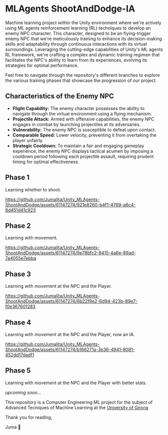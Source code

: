 # MLAgents ShootAndDodge-IA
Machine learning project within the Unity environment where we're actively using ML agents reinforcement learning (RL) techniques to develop an enemy NPC character. This character, designed to be an flying-trigger enemy NPC that we're meticulously training to enhance its decision-making skills and adaptability through continuous interactions with its virtual surroundings. Leveraging the cutting-edge capabilities of Unity's ML agents RL framework, we're crafting a complex and dynamic training regimen that facilitates the NPC's ability to learn from its experiences, evolving its strategies for optimal performance. 

Feel free to navigate through the repository's different branches to explore the various training phases that showcase the progression of our project.

## Characteristics of the Enemy NPC
- **Flight Capability:** The enemy character possesses the ability to navigate through the virtual environment using a flying mechanism.
- **Projectile Attack:** Armed with offensive capabilities, the enemy NPC engages in combat by launching projectiles at its adversaries.
- **Vulnerability:** The enemy NPC is susceptible to defeat upon contact.
- **Comparable Speed:** Lower velocity, preventing it from overtaking the player unfairly.
- **Strategic Cooldown:** To maintain a fair and engaging gameplay experience, the enemy NPC displays tactical acumen by imposing a cooldown period following each projectile assault, requiring prudent timing for optimal effectiveness.

## Phase 1
Learning whether to shoot.

https://github.com/Jumalita/Unity_MLAgents-ShootAndDodge/assets/61147274/921e8260-b4f1-4769-a6c4-8d451d41c923

## Phase 2
Learning with movement.

https://github.com/Jumalita/Unity_MLAgents-ShootAndDodge/assets/61147274/9e78bfc2-8415-4a6e-89ad-7a4055e7ebba

## Phase 3
Learning with movement at the NPC and the Player.

https://github.com/Jumalita/Unity_MLAgents-ShootAndDodge/assets/61147274/6b22f9e2-6d94-423b-89e7-f0e367601283

## Phase 4
Learning with movement at the NPC and the Player, now an IA.

https://github.com/Jumalita/Unity_MLAgents-ShootAndDodge/assets/61147274/b166271a-3e36-4941-9081-452dd17dadf1

## Phase 5
Learning with movement at the NPC and the Player with better stats.

_upcoming soon..._

This repository is a Computer Engineering ML project for the subject of Advanced Tecniques of Machine Learning at the [University of Girona](https://www.udg.edu/en/)



Thank you for reading,


Juma :yellow_heart:
